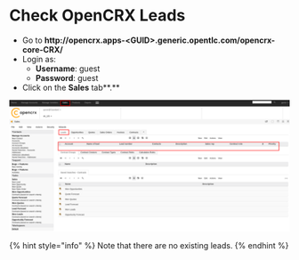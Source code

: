 # Check OpenCRX Leads

* Go to **http://opencrx.apps-&lt;GUID&gt;.generic.opentlc.com/opencrx-core-CRX/**
* Login as:
  * **Username**: guest
  * **Password**: guest
* Click on the **Sales** tab**.**

![](../../.gitbook/assets/image%20%28139%29.png)

{% hint style="info" %}
Note that there are no existing leads.
{% endhint %}

